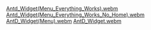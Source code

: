[Antd_Widget(Menu_Everything_Works).webm](https://github.com/user-attachments/assets/beb821f0-bb3b-4514-b569-914adb1d0834)
[Antd_Widget(Menu_Everything_Works_No_Home).webm](https://github.com/user-attachments/assets/6d3481b7-b2f4-482f-bf25-54a4426b6cac)
[AntD_Widget(Menu).webm](https://github.com/user-attachments/assets/858d21bd-507d-451d-8d3a-061d16906358)
[AntD_Widget.webm](https://github.com/user-attachments/assets/8cef4e95-65c2-40f6-aa8d-fc3005286e40)
